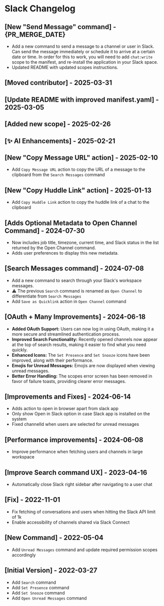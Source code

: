 # Slack Changelog

## [New "Send Message" command] - {PR_MERGE_DATE}

- Add a new command to send a message to a channel or user in Slack. Can send the message immediately or schedule it to arrive at a certain date or time. In order for this to work, you will need to add `chat:write` scope to the manifest, and re-install the application in your Slack space.
- Updated README with updated scopes instructions.

## [Moved contributor] - 2025-03-31

## [Update README with improved manifest.yaml] - 2025-03-05

## [Added new scope] - 2025-02-26

## [✨ AI Enhancements] - 2025-02-21

## [New "Copy Message URL" action] - 2025-02-10

- Add `Copy Message URL` action to copy the URL of a message to the clipboard from the `Search Messages` command 

## [New "Copy Huddle Link" action] - 2025-01-13

- Add `Copy Huddle Link` action to copy the huddle link of a chat to the clipboard

## [Adds Optional Metadata to Open Channel Command] - 2024-07-30

- Now includes job title, timezone, current time, and Slack status in the list returned by the Open Channel command.
- Adds user preferences to display this new metadata.

## [Search Messages command] - 2024-07-08

- Add a new command to search through your Slack's workspace messages.
- ⚠️ The previous `Search` command is renamed as `Open Channel` to differentiate from `Search Messages`
- Add `Save as Quicklink` action in `Open Channel` command

## [OAuth + Many Improvements] - 2024-06-18

- **Added OAuth Support:** Users can now log in using OAuth, making it a more secure and streamlined authentication process.
- **Improved Search Functionality:** Recently opened channels now appear at the top of search results, making it easier to find what you need quickly.
- **Enhanced Icons:** The `Set Presence` and `Set Snooze` icons have been improved, along with their performance.
- **Emojis for Unread Messages:** Emojis are now displayed when viewing unread messages.
- **Better Error Handling:** The scopes error screen has been removed in favor of failure toasts, providing clearer error messages.

## [Improvements and Fixes] - 2024-06-14

- Adds action to open in browser apart from slack app
- Only show Open in Slack option in case Slack app is installed on the system
- Fixed channelId when users are selected for unread messages

## [Performance improvements] - 2024-06-08

- Improve performance when fetching users and channels in large workspace

## [Improve Search command UX] - 2023-04-16

- Automatically close Slack right sidebar after navigating to a user chat

## [Fix] - 2022-11-01

- Fix fetching of conversations and users when hitting the Slack API limit of 1k
- Enable accessibility of channels shared via Slack Connect

## [New Command] - 2022-05-04

- Add `Unread Messages` command and update required permission scopes accordingly

## [Initial Version] - 2022-03-27

- Add `Search` command
- Add `Set Presence` command
- Add `Set Snooze` command
- Add `Open Unread Messages` command
